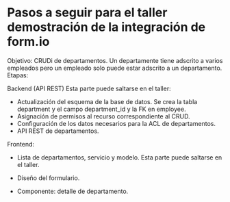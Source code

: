 # Pasos a seguir para el taller demostración de la integración de form.io

Objetivo: CRUDi de departamentos. Un departamente tiene adscrito a varios empleados pero un empleado solo puede estar adscrito a un departamento.
Etapas:

Backend (API REST) Esta parte puede saltarse en el taller:

- Actualización del esquema de la base de datos.
  Se crea la tabla department y el campo department_id y la FK en employee.
- Asignación de permisos al recurso correspondiente al CRUD.
- Configuración de los datos necesarios para la ACL de departamentos.
- API REST de departamentos.

Frontend:

- Lista de departamentos, servicio y modelo. Esta parte puede saltarse en el taller.

- Diseño del formulario.
- Componente: detalle de departamento.
